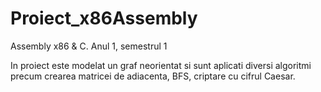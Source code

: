 # Proiect_x86Assembly
Assembly x86 &amp; C. Anul 1, semestrul 1

In proiect este modelat un graf neorientat si sunt aplicati diversi algoritmi precum crearea matricei de adiacenta, BFS, criptare cu cifrul Caesar. 

